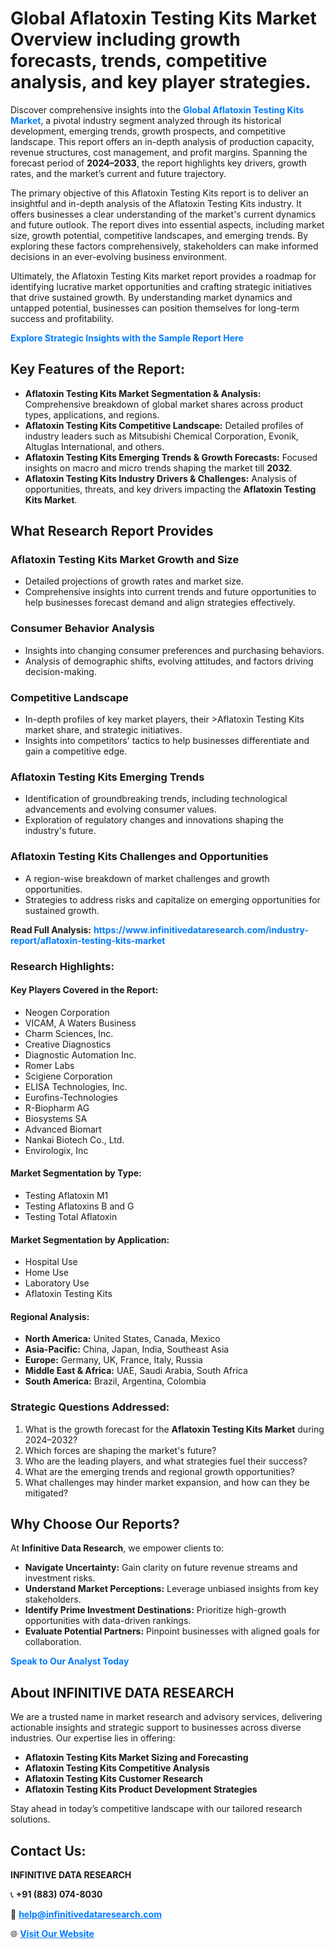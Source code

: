 <h1>Global Aflatoxin Testing Kits Market Overview including growth forecasts, trends, competitive analysis, and key player strategies.</h1>
<p>
Discover comprehensive insights into the 
<a href="https://www.infinitivedataresearch.com/industry-report/aflatoxin-testing-kits-market" rel="dofollow" style="color: #007BFF; text-decoration: none;"><strong>Global Aflatoxin Testing Kits Market</strong></a>, a pivotal industry segment analyzed through its historical development, emerging trends, growth prospects, and competitive landscape. This report offers an in-depth analysis of production capacity, revenue structures, cost management, and profit margins. Spanning the forecast period of <strong>2024–2033</strong>, the report highlights key drivers, growth rates, and the market’s current and future trajectory.
</p>
<p>
The primary objective of this Aflatoxin Testing Kits report is to deliver an insightful and in-depth analysis of the Aflatoxin Testing Kits industry. It offers businesses a clear understanding of the market's current dynamics and future outlook. The report dives into essential aspects, including market size, growth potential, competitive landscapes, and emerging trends. By exploring these factors comprehensively, stakeholders can make informed decisions in an ever-evolving business environment.
</p>
<p>
Ultimately, the Aflatoxin Testing Kits market report provides a roadmap for identifying lucrative market opportunities and crafting strategic initiatives that drive sustained growth. By understanding market dynamics and untapped potential, businesses can position themselves for long-term success and profitability.
</p>
<p>
<a href="https://www.infinitivedataresearch.com/request-sample/reportId=103941" style="color: #007BFF; text-decoration: none;"><strong>Explore Strategic Insights with the Sample Report Here</strong></a>
</p>

<h2>Key Features of the Report:</h2>
<ul>
<li><strong>Aflatoxin Testing Kits Market Segmentation & Analysis:</strong> Comprehensive breakdown of global market shares across product types, applications, and regions.</li>
<li><strong>Aflatoxin Testing Kits Competitive Landscape:</strong> Detailed profiles of industry leaders such as Mitsubishi Chemical Corporation, Evonik, Altuglas International, and others.</li>
<li><strong>Aflatoxin Testing Kits Emerging Trends & Growth Forecasts:</strong> Focused insights on macro and micro trends shaping the market till <strong>2032</strong>.</li>
<li><strong>Aflatoxin Testing Kits Industry Drivers & Challenges:</strong> Analysis of opportunities, threats, and key drivers impacting the <strong>Aflatoxin Testing Kits Market</strong>.</li>
</ul>

<h2>What Research Report Provides</h2>
<h3>Aflatoxin Testing Kits Market Growth and Size</h3>
<ul>
<li>Detailed projections of growth rates and market size.</li>
<li>Comprehensive insights into current trends and future opportunities to help businesses forecast demand and align strategies effectively.</li>
</ul>

<h3>Consumer Behavior Analysis</h3>
<ul>
<li>Insights into changing consumer preferences and purchasing behaviors.</li>
<li>Analysis of demographic shifts, evolving attitudes, and factors driving decision-making.</li>
</ul>

<h3>Competitive Landscape</h3>
<ul>
<li>In-depth profiles of key market players, their >Aflatoxin Testing Kits market share, and strategic initiatives.</li>
<li>Insights into competitors' tactics to help businesses differentiate and gain a competitive edge.</li>
</ul>

<h3>Aflatoxin Testing Kits Emerging Trends</h3>
<ul>
<li>Identification of groundbreaking trends, including technological advancements and evolving consumer values.</li>
<li>Exploration of regulatory changes and innovations shaping the industry's future.</li>
</ul>

<h3>Aflatoxin Testing Kits Challenges and Opportunities</h3>
<ul>
<li>A region-wise breakdown of market challenges and growth opportunities.</li>
<li>Strategies to address risks and capitalize on emerging opportunities for sustained growth.</li>
</ul>
<p><strong>Read Full Analysis:</strong> <a href="https://www.infinitivedataresearch.com/industry-report/aflatoxin-testing-kits-market" rel="dofollow" style="color: #007BFF; text-decoration: none;"><strong>https://www.infinitivedataresearch.com/industry-report/aflatoxin-testing-kits-market</strong></a></p>
<h3>Research Highlights:</h3>
<h4>Key Players Covered in the Report:</h4>
<ul><li>Neogen Corporation</li><li>VICAM, A Waters Business</li><li>Charm Sciences, Inc.</li><li>Creative Diagnostics</li><li>Diagnostic Automation Inc.</li><li>Romer Labs</li><li>Scigiene Corporation</li><li>ELISA Technologies, Inc.</li><li>Eurofins-Technologies</li><li>R-Biopharm AG</li><li>Biosystems SA</li><li>Advanced Biomart</li><li>Nankai Biotech Co., Ltd.</li><li>Envirologix, Inc</li></ul>
<h4>Market Segmentation by Type:</h4>
<ul><li>Testing Aflatoxin M1</li><li>Testing Aflatoxins B and G</li><li>Testing Total Aflatoxin</li></ul>
<h4>Market Segmentation by Application:</h4>
<ul><li>Hospital Use</li><li>Home Use</li><li>Laboratory Use</li><li>Aflatoxin Testing Kits</li></ul>

<h4>Regional Analysis:</h4>
<ul>
<li><strong>North America:</strong> United States, Canada, Mexico</li>
<li><strong>Asia-Pacific:</strong> China, Japan, India, Southeast Asia</li>
<li><strong>Europe:</strong> Germany, UK, France, Italy, Russia</li>
<li><strong>Middle East & Africa:</strong> UAE, Saudi Arabia, South Africa</li>
<li><strong>South America:</strong> Brazil, Argentina, Colombia</li>
</ul>

<h3>Strategic Questions Addressed:</h3>
<ol>
<li>What is the growth forecast for the <strong>Aflatoxin Testing Kits Market</strong> during 2024–2032?</li>
<li>Which forces are shaping the market's future?</li>
<li>Who are the leading players, and what strategies fuel their success?</li>
<li>What are the emerging trends and regional growth opportunities?</li>
<li>What challenges may hinder market expansion, and how can they be mitigated?</li>
</ol>

<h2>Why Choose Our Reports?</h2>
<p>At <strong>Infinitive Data Research</strong>, we empower clients to:</p>
<ul>
<li><strong>Navigate Uncertainty:</strong> Gain clarity on future revenue streams and investment risks.</li>
<li><strong>Understand Market Perceptions:</strong> Leverage unbiased insights from key stakeholders.</li>
<li><strong>Identify Prime Investment Destinations:</strong> Prioritize high-growth opportunities with data-driven rankings.</li>
<li><strong>Evaluate Potential Partners:</strong> Pinpoint businesses with aligned goals for collaboration.</li>
</ul>
<p><a href="https://www.infinitivedataresearch.com/industry-report/aflatoxin-testing-kits-market" rel="dofollow" style="color: #007BFF; text-decoration: none;"><strong>Speak to Our Analyst Today</strong></a></p>

<h2>About INFINITIVE DATA RESEARCH</h2>
<p>We are a trusted name in market research and advisory services, delivering actionable insights and strategic support to businesses across diverse industries. Our expertise lies in offering:</p>
<ul>
<li><strong>Aflatoxin Testing Kits Market Sizing and Forecasting</strong></li>
<li><strong>Aflatoxin Testing Kits Competitive Analysis</strong></li>
<li><strong>Aflatoxin Testing Kits Customer Research</strong></li>
<li><strong>Aflatoxin Testing Kits Product Development Strategies</strong></li>
</ul>
<p>Stay ahead in today’s competitive landscape with our tailored research solutions.</p>

<h2>Contact Us:</h2>
<p><strong>INFINITIVE DATA RESEARCH</strong></p>
<p>📞 <strong>+91 (883) 074-8030</strong></p>
<p>📧 <strong><a href="mailto:help@infinitivedataresearch.com" style="color: #007BFF;">help@infinitivedataresearch.com</a></strong></p>
<p>🌐 <strong><a href="https://www.infinitivedataresearch.com" rel="dofollow" style="color: #007BFF;">Visit Our Website</a></strong></p>